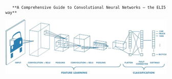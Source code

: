        **A Comprehensive Guide to Convolutional Neural Networks — the ELI5 way**
![alt text](https://github.com/Ashutoshkarve007/Object-Detection-OpenCV/blob/main/cnv.jpeg)
